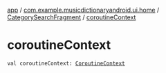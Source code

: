 [app](../../index.md) / [com.example.musicdictionaryandroid.ui.home](../index.md) / [CategorySearchFragment](index.md) / [coroutineContext](./coroutine-context.md)

# coroutineContext

`val coroutineContext: `[`CoroutineContext`](https://kotlinlang.org/api/latest/jvm/stdlib/kotlin.coroutines/-coroutine-context/index.html)
